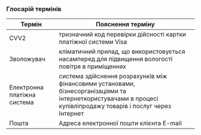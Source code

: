 ### Глосарій термінів
|Термін|Пояснення терміну|
|---------|-----------------|
|CVV2|тризначний код перевірки дійсності картки платіжної системи Visa|
|Зволожувач |кліматичний прилад, що використовується насамперед для підвищення вологості повітря в приміщеннях |
|Електронна платіжна система|система здійснення розрахунків між фінансовими установами, бізнесорганізаціями та інтернеткористувачами в процесі купівліпродажу товарів і послуг через Інтернет|
|Пошта|Адреса електронної пошти клієнта E-mail|

